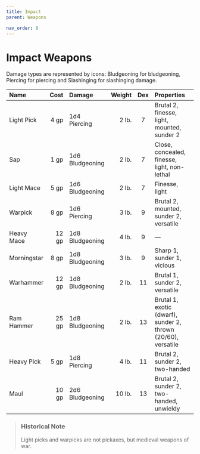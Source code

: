 ```yaml
---
title: Impact
parent: Weapons

nav_order: 8
---
```


# Impact Weapons
Damage types are represented by icons: Bludgeoning for bludgeoning, Piercing for piercing and Slashinging for slashinging damage.

| Name | Cost | Damage | Weight | Dex | Properties |
|:-----|-----:|:-------|-------:|:-------:|:-----------|
| Light Pick | 4 gp | 1d4 Piercing | 2 lb. | 7 | Brutal 2, finesse, light, mounted, sunder 2 |
| Sap | 1 gp | 1d6 Bludgeoning | 2 lb. | 7 | Close, concealed, finesse, light, non-lethal |
| Light Mace | 5 gp | 1d6 Bludgeoning | 2 lb. | 7 | Finesse, light |
| Warpick | 8 gp | 1d6 Piercing | 3 lb. | 9 | Brutal 2, mounted, sunder 2, versatile |
| Heavy Mace | 12 gp | 1d8 Bludgeoning | 4 lb. | 9 | — |
| Morningstar | 8 gp | 1d8 Bludgeoning | 3 lb. | 9 | Sharp 1, sunder 1, vicious |
| Warhammer | 12 gp | 1d8 Bludgeoning | 2 lb. | 11 | Brutal 1, sunder 2, versatile |
| Ram Hammer | 25 gp | 1d8 Bludgeoning | 2 lb. | 13 | Brutal 1, exotic (dwarf), sunder 2, thrown (20/60), versatile |
| Heavy Pick | 5 gp | 1d8 Piercing | 4 lb. | 11 | Brutal 2, sunder 2, two-handed |
| Maul | 10 gp | 2d6 Bludgeoning | 10 lb. | 13 | Brutal 2, sunder 2, two-handed, unwieldy |

> ### Historical Note
> Light picks and warpicks are not pickaxes, but medieval weapons of war.
